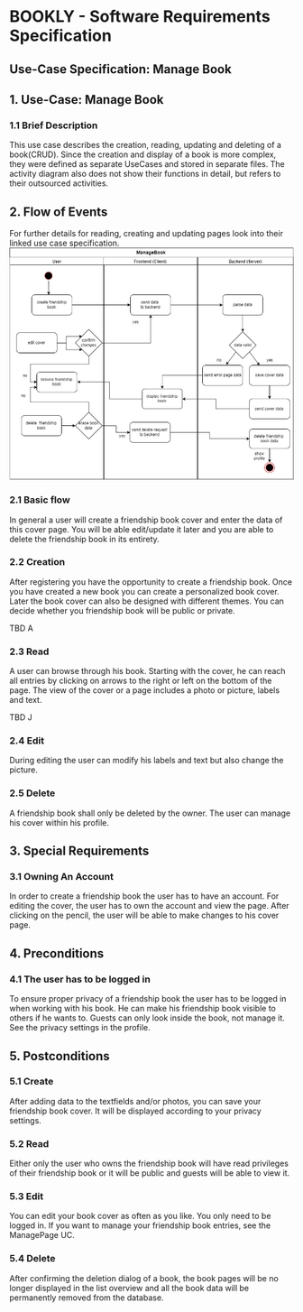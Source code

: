 # BOOKLY - Software Requirements Specification
## Use-Case Specification: Manage Book

## 1. Use-Case: Manage Book

### 1.1 Brief Description

This use case describes the creation, reading, updating and deleting of a book(CRUD).
Since the creation and display of a book is more complex, they were defined as separate UseCases and stored 
in separate files. The activity diagram also does not show their functions in detail, but refers to their outsourced activities.

## 2. Flow of Events

For further details for reading, creating and updating pages look into their linked use case specification.
![ManageBookFlow](ManageBookFlow.jpg "Manage Book Flow")

### 2.1 Basic flow

In general a user will create a friendship book cover and enter the data of this cover page. 
You will be able edit/update it later and you are able to delete the friendship book in its entirety. 

### 2.2 Creation  

After registering you have the opportunity to create a friendship book. Once you have created
a new book you can create a personalized book cover. Later the book cover can also be 
designed with different themes. You can decide whether you friendship book will be 
public or private.

TBD A

### 2.3 Read

A user can browse through his book. Starting with the cover, he can reach all
entries by clicking on arrows to the right or left on the bottom of the page.
The view of the cover or a page includes a photo or picture, labels and text.

TBD J

### 2.4 Edit

During editing the user can modify his labels and text but also change the picture.

### 2.5 Delete

A friendship book shall only be deleted by the owner. The user can manage his cover within his profile.

## 3. Special Requirements

### 3.1 Owning An Account
        
In order to create a friendship book the user has to have an account. For editing the cover, 
the user has to own the account and view the page. After clicking on the pencil, the user 
will be able to make changes to his cover page.

## 4. Preconditions

### 4.1 The user has to be logged in

To ensure proper privacy of a friendship book the user has to be logged in when working with his book.
He can make his friendship book visible to others if he wants to. Guests can only look inside the book,
not manage it. See the privacy settings in the profile.

## 5. Postconditions

### 5.1 Create

After adding data to the textfields and/or photos, you can save 
your friendship book cover. It will be displayed according to your
privacy settings.

### 5.2 Read

Either only the user who owns the friendship book will have read privileges of their 
friendship book or it will be public and guests will be able to view it. 

### 5.3 Edit

You can edit your book cover as often as you like. You only need to be logged in. If you want to manage your friendship book entries, see the ManagePage UC.


### 5.4 Delete

After confirming the deletion dialog of a book, the book pages will be no longer displayed in the list 
overview and all the book data will be permanently removed from the database.
